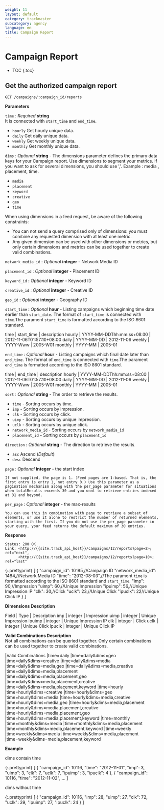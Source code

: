 ```yaml
---
weight: 11
layout: default
category: trackmaster
subcategory: agency
language: en
title: Campaign Report
---
```


# Campaign Report

* TOC
{:toc}

## Get the authorized campaign report  

    GET /campaigns/:campaign_id/reports

**Parameters**

`time`
: _Required_ **string**  
It is connected with `start_time` and `end_time`.

  * `hourly` Get hourly unique data.
  * `daily` Get daily unique data.
  * `weekly` Get weekly unique data.
  * `monthly` Get monthly unique data.

`dims`
: _Optional_ **string** - The dimensions parameter defines the primary data keys for your Campaign report. Use dimensions to segment your metrics. If you want to ask for several dimensions, you should use ','. Example : media , placement, time. 
  
  *  `media`    
  *  `placement` 
  *  `keyword` 
  *  `creative` 
  *  `geo` 
  *  `time` 

When using dimensions in a feed request, be aware of the following constraints:

* You can not send a query comprised only of dimensions: you must combine any requested dimension with at least one metric.
* Any given dimension can be used with other dimensions or metrics, but only certain dimensions and metrics can be used together to create valid combinations. 

`network_media_id`
: _Optional_ **integer** - Network Media ID

`placement_id`
: _Optional_ **integer** - Placement ID

`keyword_id`
: _Optional_ **integer** - Keyword ID

`creative_id`
: _Optional_ **integer** - Creative ID

`geo_id`
: _Optional_ **integer** - Geography ID

`start_time`
: _Optional_ **hour** - Listing campaigns which beginning time date earlier than `start_date`. The format of `start_time` is connected with `time`.The parament  `start_time` is formatted according to the ISO 8601 standard.

time | start_time   | description
hourly   | YYYY-MM-DDThh:mm:ss+08:00   | 2012-11-06T01:57:10+08:00
daily    | YYYY-MM-DD     | 2012-11-06
weekly   | YYYY-Www     | 2005-W01
monthly  | YYYY-MM     | 2005-01


`end_time`
: _Optional_ **hour** - Listing campaigns which final date later than `end_time`. The format of `end_time` is connected with `time`.The parament `end_time` is formatted according to the ISO 8601 standard.

time | end_time   | description
hourly   | YYYY-MM-DDThh:mm:ss+08:00   | 2012-11-06T01:57:10+08:00
daily    | YYYY-MM-DD     | 2012-11-06
weekly   | YYYY-Www     | 2005-W01
monthly  | YYYY-MM     | 2005-01


`sort`
: _Optional_ **string** - The order to retrieve the results.

  * `time` - Sorting occurs by time.
  * `imp` - Sorting occurs by impression.
  * `clk` - Sorting occurs by click.
  * `uimp` - Sorting occurs by unique impression.
  * `uclk` - Sorting occurs by unique click.
  * `network_media_id` - Sorting occurs by `network_media_id`
  * `placement_id` - Sorting occurs by `placement_id`


`direction`
: _Optional_ **string** - The direction to retrieve the results.

  * `asc` Ascend (_Default_)
  * `desc` Descend

`page`
: _Optional_ **integer** - the start index

	If not supplied, the page is 1. (Feed pages are 1-based. That is, the first entry is entry 1, not entry 0.) Use this parameter as a pagination mechanism along with the per_page parameter for situations when totalResults exceeds 30 and you want to retrieve entries indexed at 31 and beyond.

`per_page`
: _Optional_ **integer** - the max-results

	You can use this in combination with page to retrieve a subset of elements, or use it alone to restrict the number of returned elements, starting with the first. If you do not use the per_page parameter in your query, your feed returns the default maximum of 30 entries.

**Response**

    Status: 200 OK
    Link: <http://{{site.track_api_host}}/campaigns/12/reports?page=2>; rel="next",
          <http://{{site.track_api_host}}/campaigns/12/reports?page=10>; rel="last"

{:.prettyprint}
    [
      {
        "campaign_id": 10185,//Campaign ID
        "network_media_id": 1484,//Network Media ID
        "time": "2012-08-03",//The parament `time` is formatted according to the ISO 8601 standard and `start_time`.
        "imp": 90,//Impression
        "uimp": 60,//Unique Impression
        "ipuimp": 56,//Unique Impression IP
        "clk": 30,//Click
        "uclk": 23,//Unique Click
        "ipuclk": 22//Unique Click IP
      }
    ]


**Dimensions Description**

Field | Type     | Description
imp      | integer     | Impression
uimp     | integer     | Unique Impression
ipuimp   | integer     | Unique Impression IP
clk      | integer     | Click
uclk     | integer     | Unique Click
ipuclk   | integer     | Unique Click IP

**Valid Combinations Description**  
Not all combinations can be queried together. Only certain combinations can be used together to create valid combinations. 


|Valid Combinations
|time=daily
|time=daily&dims=geo
|time=daily&dims=creative 
|time=daily&dims=media
|time=daily&dims=media,geo
|time=daily&dims=media,creative 
|time=daily&dims=media,placement
|time=daily&dims=media,placement,geo
|time=daily&dims=media,placement,creative 
|time=daily&dims=media,placement,keyword 
|time=hourly 
|time=hourly&dims=creative 
|time=hourly&dims=geo 
|time=hourly&dims=media 
|time=hourly&dims=media,creative 
|time=hourly&dims=media,geo 
|time=hourly&dims=media,placement 
|time=hourly&dims=media,placement,creative 
|time=hourly&dims=media,placement,geo
|time=hourly&dims=media,placement,keyword
|time=monthly
|time=monthly&dims=media
|time=monthly&dims=media,placement
|time=monthly&dims=media,placement,keyword
|time=weekly
|time=weekly&dims=media
|time=weekly&dims=media,placement
|time=weekly&dims=media,placement,keyword

**Example**

dims contain time

{:.prettyprint}
    [
        {
            "campaign_id": 10116,
            "time": "2012-11-01",
            "imp": 3,
            "uimp": 3,
            "clk": 7,
            "uclk": 7,
            "ipuimp": 3,
            "ipuclk": 4
        },
        {
            "campaign_id": 10116,
            "time": "2012-11-02",
        …
    ]

dims without time

{:.prettyprint}
    [
        {
            "campaign_id": 10116,
            "imp": 28,
            "uimp": 27,
            "clk": 72,
            "uclk": 39,
            "ipuimp": 27,
            "ipuclk": 24
        }
    ]
